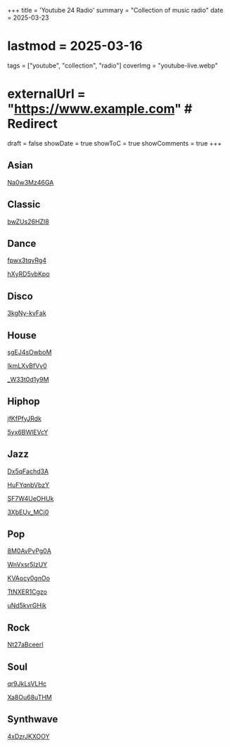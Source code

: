 +++
title = 'Youtube 24 Radio'
summary = "Collection of music radio"
date = 2025-03-23
# lastmod = 2025-03-16
tags = ["youtube", "collection", "radio"]
coverImg = "youtube-live.webp"
# externalUrl = "https://www.example.com" # Redirect
draft = false
showDate = true
showToC = true
showComments = true
+++


## Asian

[Na0w3Mz46GA](https://yout.be/Na0w3Mz46GA)

## Classic

[bwZUs26HZI8](https://yout.be/bwZUs26HZI8)

## Dance

[fpwx3tqvRg4](https://yout.be/fpwx3tqvRg4)

[hXyRD5vbKpo](https://yout.be/hXyRD5vbKpo)

## Disco

[3kgNy-kvFak](https://yout.be/3kgNy-kvFak)

## House

[sgEJ4sOwboM](https://yout.be/sgEJ4sOwboM)

[IkmLXvBfVv0](https://yout.be/IkmLXvBfVv0)

[_W33t0d1y9M](https://yout.be/_W33t0d1y9M)

## Hiphop

[jfKfPfyJRdk](https://yout.be/jfKfPfyJRdk)

[5yx6BWlEVcY](https://yout.be/5yx6BWlEVcY)

## Jazz

[Dx5qFachd3A](https://yout.be/Dx5qFachd3A)

[HuFYqnbVbzY](https://yout.be/HuFYqnbVbzY)

[SF7W4UeOHUk](https://yout.be/SF7W4UeOHUk)

[3XbEUv_MCj0](https://yout.be/3XbEUv_MCj0)

## Pop

[8M0AvPvPg0A](https://yout.be/8M0AvPvPg0A)

[WnVxsr5IzUY](https://yout.be/WnVxsr5IzUY)

[KVAocy0gnOo](https://yout.be/KVAocy0gnOo)

[TtNXER1Cgzo](https://yout.be/TtNXER1Cgzo)

[uNd5kvrGHjk](https://yout.be/uNd5kvrGHjk)

## Rock

[Nt27aBceerI](https://yout.be/Nt27aBceerI)

## Soul

[qr9JkLsVLHc](https://yout.be/qr9JkLsVLHc)

[Xa8Ou68uTHM](https://yout.be/Xa8Ou68uTHM)

## Synthwave

[4xDzrJKXOOY](https://yout.be/4xDzrJKXOOY )
